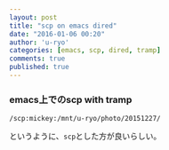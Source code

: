 ```yaml
---
layout: post
title: "scp on emacs dired"
date: "2016-01-06 00:20"
author: 'u-ryo'
categories: [emacs, scp, dired, tramp]
comments: true
published: true
---
```

### emacs上でのscp with tramp

```
/scp:mickey:/mnt/u-ryo/photo/20151227/
```

というように、`scp`とした方が良いらしい。